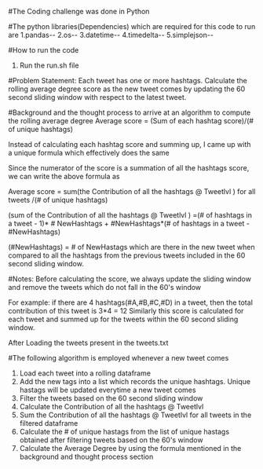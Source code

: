 #The Coding challenge was done in Python

#The python libraries(Dependencies) which are required for this code to run are
1.pandas--
2.os--
3.datetime--
4.timedelta--
5.simplejson--

#How to run the code

1. Run the run.sh file

#Problem Statement:
Each tweet has one or more hashtags. Calculate the rolling average degree score as the new tweet comes by updating the 60 second sliding window with respect to the latest tweet.

#Background and the thought process to arrive at an algorithm to compute the rolling average degree
Average score = (Sum of each hashtag score)/(# of unique hashtags)

Instead of calculating each hashtag score and summing up, I came up with a unique formula which effectively does the same

Since the numerator of the score is a summation of all the hashtags score, we can write the above formula as

Average score = sum(the Contribution of all the hashtags @ Tweetlvl ) for all tweets /(# of unique hashtags)

(sum of the Contribution of all the hashtags @ Tweetlvl )
=(# of hashtags in a tweet - 1)* # NewHashtags + #NewHashtags*(# of hashtags in a tweet - #NewHashtags)

(#NewHashtags) = # of NewHastags which are there in the new tweet when compared to all the hashtags from the previous tweets included in the 60 second sliding window.

#Notes:
Before calculating the score, we always update the sliding window and remove the tweets which do not fall in the 60's window

For example: if there are 4 hashtags(#A,#B,#C,#D) in a tweet, then the total contribution of this tweet is 3*4 = 12 
Similarly this score is calculated for each tweet and summed up for the tweets within the 60 second sliding window.


After Loading the tweets present in the tweets.txt

#The following algorithm is employed whenever a new tweet comes

1. Load each tweet into a rolling dataframe
2. Add the new tags into a list which records the unique hashtags. Unique hastags will be updated everytime a new tweet comes
2. Filter the tweets based on the 60 second sliding window
3. Calculate the Contribution of all the hashtags @ Tweetlvl 
4. Sum the Contribution of all the hashtags @ Tweetlvl for all tweets in the filtered dataframe
5. Calculate the # of unique hastags from the list of unique hastags obtained after filtering tweets based on the 60's window
6. Calculate the Average Degree by using the formula mentioned in the background and thought process section


